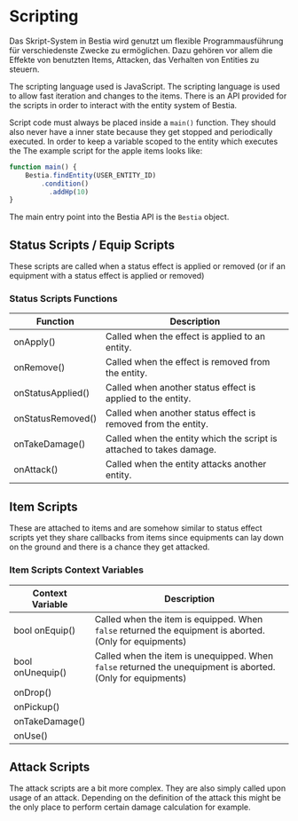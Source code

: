 # Scripting

Das Skript-System in Bestia wird genutzt um flexible Programmausführung für verschiedenste Zwecke zu ermöglichen. Dazu gehören vor allem die Effekte von benutzten Items, Attacken, das Verhalten von Entities zu steuern.

The scripting language used is JavaScript. The scripting language is used to allow fast iteration and changes to the items. There is an API provided for the scripts in order to interact with the entity system of Bestia.

Script code must always be placed inside a `main()` function. They should also never have a inner state because they get stopped and periodically executed. In order to keep a variable scoped to the entity which executes the  The example script for the apple items looks like:

```js
function main() {
    Bestia.findEntity(USER_ENTITY_ID)
        .condition()
          .addHp(10)
}
```

The main entry point into the Bestia API is the `Bestia` object.

## Status Scripts / Equip Scripts

These scripts are called when a status effect is applied or removed (or if an equipment with a status effect is applied or removed)

### Status Scripts Functions

| Function          | Description                                                          |
| ----------------- | -------------------------------------------------------------------- |
| onApply()         | Called when the effect is applied to an entity.                      |
| onRemove()        | Called when the effect is removed from the entity.                   |
| onStatusApplied() | Called when another status effect is applied to the entity.          |
| onStatusRemoved() | Called when another status effect is removed from the entity.        |
| onTakeDamage()    | Called when the entity which the script is attached to takes damage. |
| onAttack()        | Called when the entity attacks another entity.                       |

## Item Scripts

These are attached to items and are somehow similar to status effect scripts yet they share callbacks from items since equipments can lay down on the ground
and there is a chance they get attacked.

### Item Scripts Context Variables

| Context Variable | Description                                                                                                 |
| ---------------- | ----------------------------------------------------------------------------------------------------------- |
| bool onEquip()   | Called when the item is equipped. When `false` returned the equipment is aborted. (Only for equipments)     |
| bool onUnequip() | Called when the item is unequipped. When `false` returned the unequipment is aborted. (Only for equipments) |
| onDrop()         |                                                                                                             |
| onPickup()       |                                                                                                             |
| onTakeDamage()   |                                                                                                             |
| onUse()          |                                                                                                             |

## Attack Scripts

The attack scripts are a bit more complex. They are also simply called upon usage of an attack. Depending on the definition of the attack this might be the only place to perform certain damage calculation for example.
